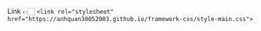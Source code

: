 Link 👉🏻 `<link rel="stylesheet" href="https://anhquan30052003.github.io/framework-css/style-main.css">`